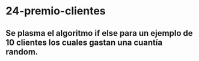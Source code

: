 # 24-premio-clientes
## Se plasma el algoritmo if else para un ejemplo de 10 clientes los cuales gastan una cuantía random.

